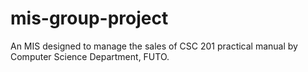 # mis-group-project
An MIS designed to manage the sales of CSC 201 practical manual by Computer Science Department, FUTO.
